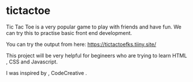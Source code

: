 # tictactoe
Tic Tac Toe is a very popular game to play with friends and have fun. We can try this to practise basic front end development. 

You can try the output from here: https://tictactoefks.tiiny.site/

This project will be very helpful for begineers who are trying to learn HTML , CSS and Javascript.


I was inspired by , CodeCreative .
